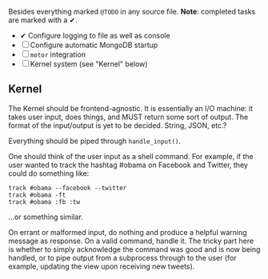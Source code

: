 Besides everything marked `@TODO` in any source file. **Note**: completed tasks are marked with a ✔.

- ✔ Configure logging to file as well as console
- ☐ Configure automatic MongoDB startup
- ☐ `motor` integration
- ☐ Kernel system (see "Kernel" below)

## Kernel

The Kernel should be frontend-agnostic. It is essentially an I/O machine: it takes user input, does things, and MUST return some sort of output. The format of the input/output is yet to be decided. String, JSON, etc.?

Everything should be piped through `handle_input()`.

One should think of the user input as a shell command. For example, if the user wanted to track the hashtag #obama on Facebook and Twitter, they could do something like:

```
track #obama --facebook --twitter
track #obama -ft
track #obama :fb :tw
```

...or something similar.

On errant or malformed input, do nothing and produce a helpful warning message as response. On a valid command, handle it. The tricky part here is whether to simply acknowledge the command was good and is now being handled, or to pipe output from a subprocess through to the user (for example, updating the view upon receiving new tweets).